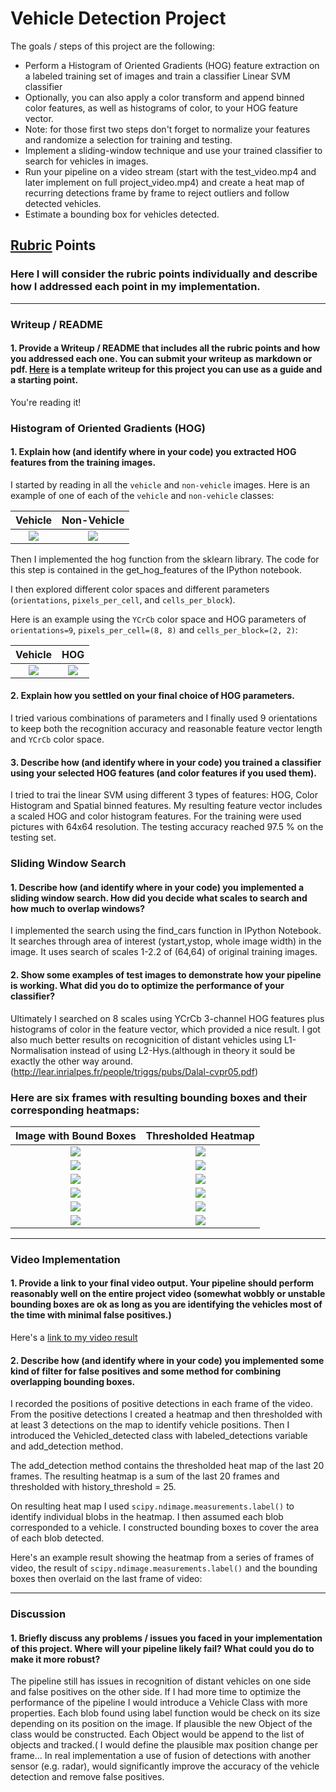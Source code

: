 # Vehicle Detection Project

The goals / steps of this project are the following:

* Perform a Histogram of Oriented Gradients (HOG) feature extraction on a labeled training set of images and train a classifier Linear SVM classifier
* Optionally, you can also apply a color transform and append binned color features, as well as histograms of color, to your HOG feature vector. 
* Note: for those first two steps don't forget to normalize your features and randomize a selection for training and testing.
* Implement a sliding-window technique and use your trained classifier to search for vehicles in images.
* Run your pipeline on a video stream (start with the test_video.mp4 and later implement on full project_video.mp4) and create a heat map of recurring detections frame by frame to reject outliers and follow detected vehicles.
* Estimate a bounding box for vehicles detected.

[//]: # (Image References)
[image1]: ./output_images/car.jpg
[image2]: ./output_images/no_car.jpg
[image3]: ./output_images/car_hog.jpg
[image4]: ./output_images/hog.jpg
[image5]: ./output_images/test1.jpg
[image6]: ./output_images/heatmap_test1.jpg
[image7]: ./output_images/test2.jpg
[image8]: ./output_images/heatmap_test2.jpg
[image9]: ./output_images/test3.jpg
[image10]: ./output_images/heatmap_test3.jpg
[image11]: ./output_images/test4.jpg
[image12]: ./output_images/heatmap_test4.jpg
[image13]: ./output_images/test5.jpg
[image14]: ./output_images/heatmap_test5.jpg
[image15]: ./output_images/test6.jpg
[image16]: ./output_images/heatmap_test6.jpg


[video1]: ./project_video.mp4

## [Rubric](https://review.udacity.com/#!/rubrics/513/view) Points
### Here I will consider the rubric points individually and describe how I addressed each point in my implementation.  

---
### Writeup / README

#### 1. Provide a Writeup / README that includes all the rubric points and how you addressed each one.  You can submit your writeup as markdown or pdf.  [Here](https://github.com/udacity/CarND-Vehicle-Detection/blob/master/writeup_template.md) is a template writeup for this project you can use as a guide and a starting point.  

You're reading it!

### Histogram of Oriented Gradients (HOG)

#### 1. Explain how (and identify where in your code) you extracted HOG features from the training images.

I started by reading in all the `vehicle` and `non-vehicle` images.  Here is an example of one of each of the `vehicle` and `non-vehicle` classes:

Vehicle            |  Non-Vehicle
:-----------------:|:-------------------------:
![][image1]        |  ![][image2] 




Then I implemented the hog function from the sklearn library. The code for this step is contained in the get_hog_features of the IPython notebook. 

I then explored different color spaces and different parameters (`orientations`, `pixels_per_cell`, and `cells_per_block`). 

Here is an example using the `YCrCb` color space and HOG parameters of `orientations=9`, `pixels_per_cell=(8, 8)` and `cells_per_block=(2, 2)`:

Vehicle            |  HOG
:-----------------:|:-------------------------:
![][image3]        |  ![][image4]


#### 2. Explain how you settled on your final choice of HOG parameters.

I tried various combinations of parameters and I finally used 9 orientations to keep both the recognition accuracy and reasonable feature vector length and `YCrCb` color space. 

#### 3. Describe how (and identify where in your code) you trained a classifier using your selected HOG features (and color features if you used them).

I tried to trai the linear SVM using different 3 types of features: HOG, Color Histogram and Spatial binned features. My resulting feature vector includes a scaled HOG and color histogram features. For the training were used pictures with 64x64 resolution. The testing accuracy reached 97.5 % on the testing set. 

### Sliding Window Search

#### 1. Describe how (and identify where in your code) you implemented a sliding window search.  How did you decide what scales to search and how much to overlap windows?

I implemented the search using the find_cars function in IPython Notebook. It searches through area of interest (ystart,ystop, whole image width) in the image. It uses search of scales 1-2.2 of (64,64) of original training images.    


#### 2. Show some examples of test images to demonstrate how your pipeline is working.  What did you do to optimize the performance of your classifier?

Ultimately I searched on 8 scales using YCrCb 3-channel HOG features plus histograms of color in the feature vector, which provided a nice result. I got also much better results on recognicition of distant vehicles using L1-Normalisation instead of using L2-Hys.(although in theory it sould be exactly the other way around.(http://lear.inrialpes.fr/people/triggs/pubs/Dalal-cvpr05.pdf)

### Here are six frames with resulting bounding boxes and their corresponding heatmaps:

Image with Bound Boxes |  Thresholded Heatmap
:---------------------:|:-------------------------:
![][image5]            |  ![][image6]
![][image7]            |  ![][image8]
![][image9]            |  ![][image10]
![][image11]           |  ![][image12]
![][image13]           |  ![][image14]
![][image15]           |  ![][image16]

---

### Video Implementation

#### 1. Provide a link to your final video output.  Your pipeline should perform reasonably well on the entire project video (somewhat wobbly or unstable bounding boxes are ok as long as you are identifying the vehicles most of the time with minimal false positives.)
Here's a [link to my video result](./project_video.mp4)


#### 2. Describe how (and identify where in your code) you implemented some kind of filter for false positives and some method for combining overlapping bounding boxes.

I recorded the positions of positive detections in each frame of the video.  From the positive detections I created a heatmap and then thresholded with at least 3 detections on the map to identify vehicle positions. Then I introduced the Vehicled_detected class with labeled_detections variable and add_detection method.

The add_detection method contains the thresholded heat map of the last 20 frames. The resulting heatmap is a sum of the last 20 frames and thresholded with history_threshold = 25. 

On resulting heat map I used `scipy.ndimage.measurements.label()` to identify individual blobs in the heatmap.  I then assumed each blob corresponded to a vehicle.  I constructed bounding boxes to cover the area of each blob detected.  

Here's an example result showing the heatmap from a series of frames of video, the result of `scipy.ndimage.measurements.label()` and the bounding boxes then overlaid on the last frame of video:

---

### Discussion

#### 1. Briefly discuss any problems / issues you faced in your implementation of this project.  Where will your pipeline likely fail?  What could you do to make it more robust?

The pipeline still has issues in recognition of distant vehicles on one side and false positives on the other side. If I had more time to optimize the performance of the pipeline I would introduce a Vehicle Class with more properties. Each blob found using label function would be check on its size depending on its position on the image. If plausible the new Object of the class would be constructed.  Each Object would be append to the list of objects and tracked.( I would define the plausible max position change per frame... In real implementation a use of fusion of detections with another sensor (e.g. radar), would significantly improve the accuracy of the vehicle detection and remove false positives.   

